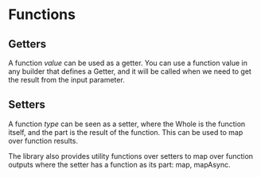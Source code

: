 # Functions

##	Getters

A function *value* can be used as a getter. You can use a function value in any builder that defines a Getter, and it will be called when we need to get the result from the input parameter.

## Setters

A function *type* can be seen as a setter, where the Whole is the function itself, and the part is the result of the function. This can be used to map over function results.

The library also provides utility functions over setters to map over function outputs where the setter has a function as its part: map, mapAsync.
